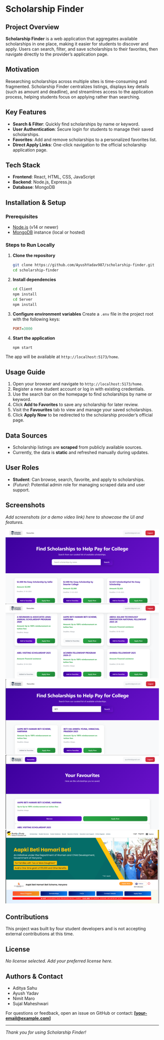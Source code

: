 # Scholarship Finder

## Project Overview

**Scholarship Finder** is a web application that aggregates available scholarships in one place, making it easier for students to discover and apply. Users can search, filter, and save scholarships to their favorites, then navigate directly to the provider’s application page.

## Motivation

Researching scholarships across multiple sites is time-consuming and fragmented. Scholarship Finder centralizes listings, displays key details (such as amount and deadline), and streamlines access to the application process, helping students focus on applying rather than searching.

## Key Features

* **Search & Filter**: Quickly find scholarships by name or keyword.
* **User Authentication**: Secure login for students to manage their saved scholarships.
* **Favorites**: Add and remove scholarships to a personalized favorites list.
* **Direct Apply Links**: One-click navigation to the official scholarship application page.

## Tech Stack

* **Frontend**: React, HTML, CSS, JavaScript
* **Backend**: Node.js, Express.js
* **Database**: MongoDB

## Installation & Setup

### Prerequisites

* [Node.js](https://nodejs.org/) (v14 or newer)
* [MongoDB](https://www.mongodb.com/) instance (local or hosted)

### Steps to Run Locally

1. **Clone the repository**

   ```bash
   git clone https://github.com/AyushYadav987/scholarship-finder.git
   cd scholarship-finder
   ```
2. **Install dependencies**

   ```bash
   cd Client
   npm install
   cd Server
   npm install
   ```
3. **Configure environment variables**
   Create a `.env` file in the project root with the following keys:

   ```ini
   PORT=3000
   ```
4. **Start the application**

   ```bash
   npm start
   ```

The app will be available at `http://localhost:5173/home`.

## Usage Guide

1. Open your browser and navigate to `http://localhost:5173/home`.
2. Register a new student account or log in with existing credentials.
3. Use the search bar on the homepage to find scholarships by name or keyword.
4. Click **Add to Favorites** to save any scholarship for later review.
5. Visit the **Favourites** tab to view and manage your saved scholarships.
6. Click **Apply Now** to be redirected to the scholarship provider’s official page.

## Data Sources

* Scholarship listings are **scraped** from publicly available sources.
* Currently, the data is **static** and refreshed manually during updates.

## User Roles

* **Student**: Can browse, search, favorite, and apply to scholarships.
* *(Future)*: Potential admin role for managing scraped data and user support.

## Screenshots

*Add screenshots (or a demo video link) here to showcase the UI and features.*

![Homepage](./screenshots/homepage1.png)
![Homepage](./screenshots/homepage2.png)
![Search Results](./screenshots/search.png)
![Favourites](./screenshots/favourites.png)
![Redirected to the scholarship website](./screenshots/scholarship.png)

## Contributions

This project was built by four student developers and is not accepting external contributions at this time.

## License

*No license selected. Add your preferred license here.*

## Authors & Contact

* Aditya Sahu
* Ayush Yadav
* Nimit Maro
* Sujal Maheshwari

For questions or feedback, open an issue on GitHub or contact: **\[[your-email@example.com](mailto:your-email@example.com)]**

---

*Thank you for using Scholarship Finder!*
